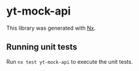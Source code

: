 # yt-mock-api

This library was generated with [Nx](https://nx.dev).

## Running unit tests

Run `nx test yt-mock-api` to execute the unit tests.

